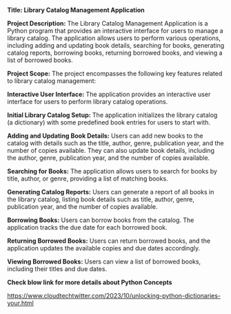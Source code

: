 ****Title: Library Catalog Management Application****

**Project Description:**
The Library Catalog Management Application is a Python program that provides an interactive interface for users to manage a library catalog. The application allows users to perform various operations, including adding and updating book details, searching for books, generating catalog reports, borrowing books, returning borrowed books, and viewing a list of borrowed books.

**Project Scope:**
The project encompasses the following key features related to library catalog management:

**Interactive User Interface:**
The application provides an interactive user interface for users to perform library catalog operations.

**Initial Library Catalog Setup:**
The application initializes the library catalog (a dictionary) with some predefined book entries for users to start with.

**Adding and Updating Book Details:**
Users can add new books to the catalog with details such as the title, author, genre, publication year, and the number of copies available. They can also update book details, including the author, genre, publication year, and the number of copies available.

**Searching for Books:**
The application allows users to search for books by title, author, or genre, providing a list of matching books.

**Generating Catalog Reports:**
Users can generate a report of all books in the library catalog, listing book details such as title, author, genre, publication year, and the number of copies available.

**Borrowing Books:**
Users can borrow books from the catalog. The application tracks the due date for each borrowed book.

**Returning Borrowed Books:**
Users can return borrowed books, and the application updates the available copies and due dates accordingly.

**Viewing Borrowed Books:**
Users can view a list of borrowed books, including their titles and due dates.

**Check blow link  for  more details about Python Concepts**

https://www.cloudtechtwitter.com/2023/10/unlocking-python-dictionaries-your.html
